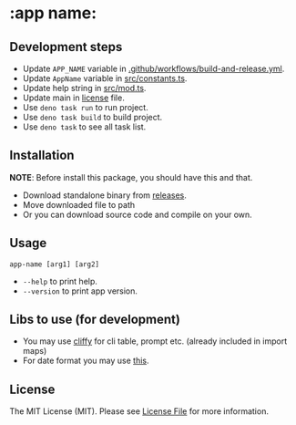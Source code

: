 # :app name:

## Development steps

- Update `APP_NAME` variable in [.github/workflows/build-and-release.yml](.github/workflows/build-and-release.yml).
- Update `AppName` variable in [src/constants.ts](src/constants.ts).
- Update help string in [src/mod.ts](src/mod.ts).
- Update main in [license](./LICENSE) file.
- Use `deno task run` to run project.
- Use `deno task build` to build project.
- Use `deno task` to see all task list.

## Installation

**NOTE**: Before install this package, you should have this and that.

- Download standalone binary from
  [releases](/releases).
- Move downloaded file to path
- Or you can download source code and compile on your own.

## Usage

`app-name [arg1] [arg2]`

- `--help` to print help.
- `--version` to print app version.

## Libs to use (for development)

- You may use [cliffy](https://cliffy.io/docs/) for cli table, prompt etc.
  (already included in import maps)
- For date format you may use [this](std/datetime/mod.ts).

## License

The MIT License (MIT). Please see [License File](LICENSE) for more information.
